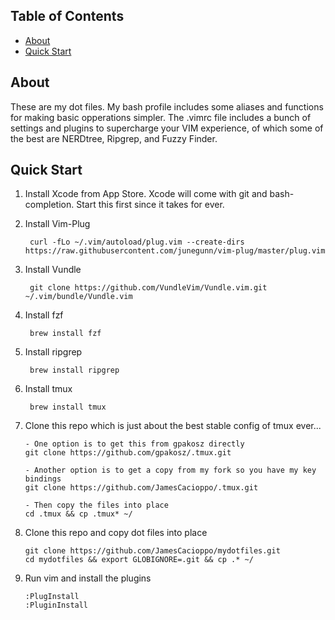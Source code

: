 ## Table of Contents

- [About](#about)
- [Quick Start](#quick-start)

## About

These are my dot files.  My bash profile includes some aliases and functions for
making basic opperations simpler.  The .vimrc file includes a bunch of settings
and plugins to supercharge your VIM experience, of which some of the best are
NERDtree, Ripgrep, and Fuzzy Finder.

## Quick Start

1. Install Xcode from App Store.  Xcode will come with git and bash-completion. Start this first since it takes for ever.

2. Install Vim-Plug

    ` curl -fLo ~/.vim/autoload/plug.vim --create-dirs https://raw.githubusercontent.com/junegunn/vim-plug/master/plug.vim`

3. Install Vundle

    ` git clone https://github.com/VundleVim/Vundle.vim.git ~/.vim/bundle/Vundle.vim`

4. Install fzf

    ` brew install fzf`

5. Install ripgrep

    ` brew install ripgrep`

6. Install tmux

    ` brew install tmux`    

7. Clone this repo which is just about the best stable config of tmux ever...

    ```
    - One option is to get this from gpakosz directly 
    git clone https://github.com/gpakosz/.tmux.git
    ```
    ``` 
    - Another option is to get a copy from my fork so you have my key bindings
    git clone https://github.com/JamesCacioppo/.tmux.git
    ```
    ```
    - Then copy the files into place
    cd .tmux && cp .tmux* ~/
    ```

8. Clone this repo and copy dot files into place

    ```
    git clone https://github.com/JamesCacioppo/mydotfiles.git
    cd mydotfiles && export GLOBIGNORE=.git && cp .* ~/
    ```

9. Run vim and install the plugins

    ```
    :PlugInstall
    :PluginInstall
    ```
